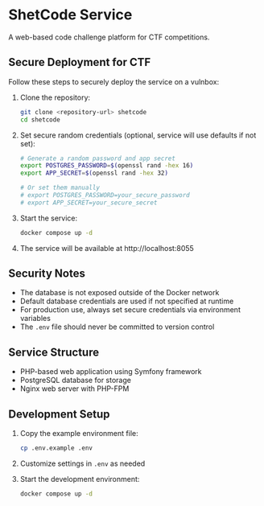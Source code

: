 # ShetCode Service

A web-based code challenge platform for CTF competitions.

## Secure Deployment for CTF

Follow these steps to securely deploy the service on a vulnbox:

1. Clone the repository:
   ```bash
   git clone <repository-url> shetcode
   cd shetcode
   ```

2. Set secure random credentials (optional, service will use defaults if not set):
   ```bash
   # Generate a random password and app secret
   export POSTGRES_PASSWORD=$(openssl rand -hex 16)
   export APP_SECRET=$(openssl rand -hex 32)
   
   # Or set them manually
   # export POSTGRES_PASSWORD=your_secure_password
   # export APP_SECRET=your_secure_secret
   ```

3. Start the service:
   ```bash
   docker compose up -d
   ```

4. The service will be available at http://localhost:8055

## Security Notes

- The database is not exposed outside of the Docker network
- Default database credentials are used if not specified at runtime
- For production use, always set secure credentials via environment variables
- The `.env` file should never be committed to version control

## Service Structure

- PHP-based web application using Symfony framework
- PostgreSQL database for storage
- Nginx web server with PHP-FPM

## Development Setup

1. Copy the example environment file:
   ```bash
   cp .env.example .env
   ```

2. Customize settings in `.env` as needed

3. Start the development environment:
   ```bash
   docker compose up -d
   ```
